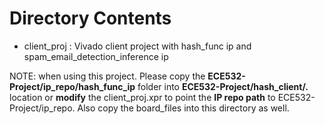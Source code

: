 
# Directory Contents

 * client_proj : Vivado client project with hash_func ip and spam_email_detection_inference ip

NOTE: when using this project. Please copy the **ECE532-Project/ip_repo/hash_func_ip** folder into **ECE532-Project/hash_client/.**    location or **modify** the client_proj.xpr to point the **IP repo path** to ECE532-Project/ip_repo. Also copy the board_files into this directory as well.
